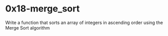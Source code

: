 # 0x18-merge_sort
Write a function that sorts an array of integers in ascending order using the Merge Sort algorithm
